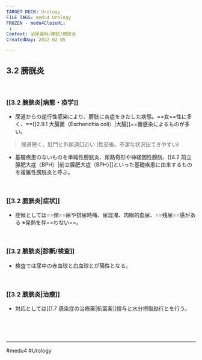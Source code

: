 ```yaml
---
TARGET DECK: Urology
FILE TAGS: medu4 Urology
FROZEN - medu4ClozeHL:
 : 
Context: 泌尿器科/膀胱/膀胱炎
CreatedDay: 2022-02-05

---
```


## 3.2 膀胱炎

<br>

### [[3.2 膀胱炎|病態・疫学]]
* 尿道からの逆行性感染により、膀胱に炎症をきたした病態。==女==性に多く、==[[2.9.1 大腸菌〈Escherichia coli〉|大腸]]==菌感染によるものが多い。
>尿道短く、肛門と外尿道口近い
>(性交後。不潔な状況出てきやすい)
* 基礎疾患のないものを単純性膀胱炎、尿路奇形や神経因性膀胱、[[4.2 前立腺肥大症〈BPH〉|前立腺肥大症〈BPH〉]]といった基礎疾患に由来するものを複雑性膀胱炎と呼ぶ。
 
<!--ID: 1644300119318-->


<br>

### [[3.2 膀胱炎|症状]]
* 症候としては==頻==尿や排尿時痛、尿混濁、肉眼的血尿、==残尿==感がある
 ※発熱を伴==わない==。
<!--ID: 1644300119326-->


<br>

### [[3.2 膀胱炎|診断/検査]]
* 検査では尿中の赤血球と白血球とが陽性となる。


<br>

### [[3.2 膀胱炎|治療]]
* 対応としては[[1.7 感染症の治療薬|抗菌薬]]投与と水分摂取励行とを行う。

<br><br><br>

---
#medu4 #Urology 